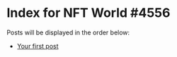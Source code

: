 # Index for NFT World #4556
Posts will be displayed in the order below:

- [Your first post](./001-first.md)

